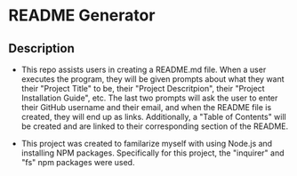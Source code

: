 # README Generator

## Description

- This repo assists users in creating a README.md file. When a user executes the program, they will be given prompts about what they want their "Project Title" to be, their "Project Descritpion", their "Project Installation Guide", etc. The last two prompts will ask the user to enter their GitHub username and their email, and when the README file is created, they will end up as links. Additionally, a "Table of Contents" will be created and are linked to their corresponding section of the README.

* This project was created to familarize myself with using Node.js and installing NPM packages. Specifically for this project, the "inquirer" and "fs" npm packages were used.
